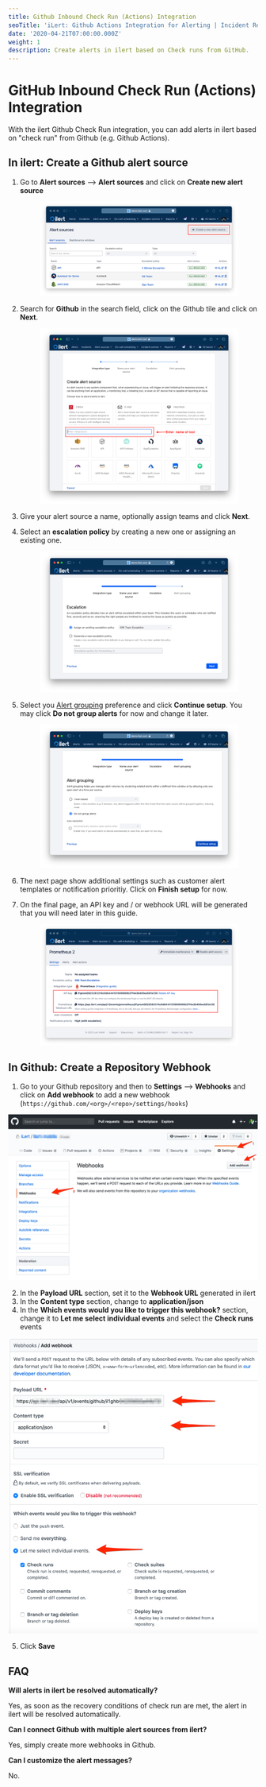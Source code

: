 ```yaml
---
title: Github Inbound Check Run (Actions) Integration
seoTitle: 'iLert: Github Actions Integration for Alerting | Incident Response | Uptime'
date: '2020-04-21T07:00:00.000Z'
weight: 1
description: Create alerts in ilert based on Check runs from GitHub.
---
```


# GitHub Inbound Check Run (Actions) Integration

With the ilert Github Check Run integration, you can add alerts in ilert based on "check run" from Github (e.g. Github Actions).

## In ilert: Create a Github alert source <a href="#create-alert-source" id="create-alert-source"></a>

1.  Go to **Alert sources** --> **Alert sources** and click on **Create new alert source**

    <figure><img src="../../.gitbook/assets/Screenshot 2023-08-28 at 10.21.10.png" alt=""><figcaption></figcaption></figure>
2.  Search for **Github** in the search field, click on the Github tile and click on **Next**.&#x20;

    <figure><img src="../../.gitbook/assets/Screenshot 2023-08-28 at 10.24.23.png" alt=""><figcaption></figcaption></figure>
3. Give your alert source a name, optionally assign teams and click **Next**.
4.  Select an **escalation policy** by creating a new one or assigning an existing one.

    <figure><img src="../../.gitbook/assets/Screenshot 2023-08-28 at 11.37.47.png" alt=""><figcaption></figcaption></figure>
5.  Select you [Alert grouping](../../alerting/alert-sources.md#alert-grouping) preference and click **Continue setup**. You may click **Do not group alerts** for now and change it later.&#x20;

    <figure><img src="../../.gitbook/assets/Screenshot 2023-08-28 at 11.38.24.png" alt=""><figcaption></figcaption></figure>
6. The next page show additional settings such as customer alert templates or notification prioritiy. Click on **Finish setup** for now.
7.  On the final page, an API key and / or webhook URL will be generated that you will need later in this guide.

    <figure><img src="../../.gitbook/assets/Screenshot 2023-08-28 at 11.47.34 (1).png" alt=""><figcaption></figcaption></figure>

## In Github: Create a Repository Webhook <a href="#in-github" id="in-github"></a>

1. Go to your Github repository and then to **Settings** --> **Webhooks** and click on **Add webhook** to add a new webhook (`https://github.com/<org>/<repo>/settings/hooks`)

![](../../.gitbook/assets/ghch3.png)

2. In the **Payload URL** section, set it to the **Webhook URL** generated in ilert
3. In the **Content type** section, change to **application/json**
4. In the **Which events would you like to trigger this webhook?** section, change it to **Let me select individual events** and select the **Check runs** events

![](../../.gitbook/assets/ghch4.png)

5. Click **Save**

## FAQ <a href="#faq" id="faq"></a>

**Will alerts in ilert be resolved automatically?**

Yes, as soon as the recovery conditions of check run are met, the alert in ilert will be resolved automatically.

**Can I connect Github with multiple alert sources from ilert?**

Yes, simply create more webhooks in Github.

**Can I customize the alert messages?**

No.
